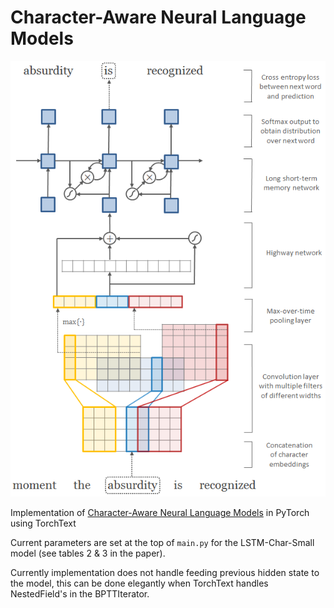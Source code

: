 # Character-Aware Neural Language Models

<p align="center">
  <img src="network.png">
</p>

Implementation of [Character-Aware Neural Language Models](https://arxiv.org/abs/1508.06615) in PyTorch using TorchText

Current parameters are set at the top of `main.py` for the LSTM-Char-Small model (see tables 2 & 3 in the paper).

Currently implementation does not handle feeding previous hidden state to the model, this can be done elegantly when TorchText handles NestedField's in the BPTTIterator.